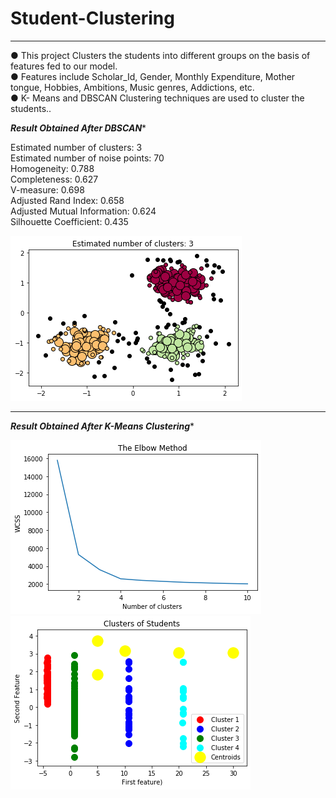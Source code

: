 # Student-Clustering
 --------------------------
 
● This project Clusters the students into different groups on the basis of features fed to our model.</br>
● Features include Scholar_Id, Gender, Monthly Expenditure, Mother tongue, Hobbies, Ambitions, Music genres,
Addictions, etc.</br>
● K- Means and DBSCAN Clustering techniques are used to cluster the students..</br>

 *****Result Obtained After DBSCAN****** 

Estimated number of clusters: 3\
Estimated number of noise points: 70\
Homogeneity: 0.788\
Completeness: 0.627\
V-measure: 0.698\
Adjusted Rand Index: 0.658\
Adjusted Mutual Information: 0.624\
Silhouette Coefficient: 0.435

<img src ="download.png">

---------


 *****Result Obtained After K-Means Clustering******
 
 <img src ="wcss.png">
 
 <img src ="knn_cluster.png">
